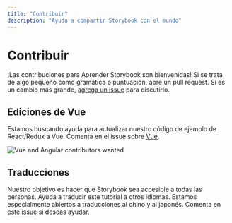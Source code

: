 ```yaml
---
title: "Contribuir"
description: "Ayuda a compartir Storybook con el mundo"
---
```


# Contribuir

¡Las contribuciones para Aprender Storybook son bienvenidas! Si se trata de algo pequeño como gramática o puntuación, abre un pull request. Si es un cambio más grande, [agrega un issue](https://github.com/hichroma/learnstorybook.com/issues) para discutirlo.

## Ediciones de Vue

Estamos buscando ayuda para actualizar nuestro código de ejemplo de React/Redux a Vue. Comenta en el issue sobre [Vue](https://github.com/hichroma/learnstorybook.com/issues/1).

![Vue and Angular contributors wanted](/logos-angular-vue.png)

## Traducciones

Nuestro objetivo es hacer que Storybook sea accesible a todas las personas. Ayuda a traducir este tutorial a otros idiomas. Estamos especialmente abiertos a traducciones al chino y al japonés. Comenta en [este issue](https://github.com/hichroma/learnstorybook.com/issues/3) si deseas ayudar.
